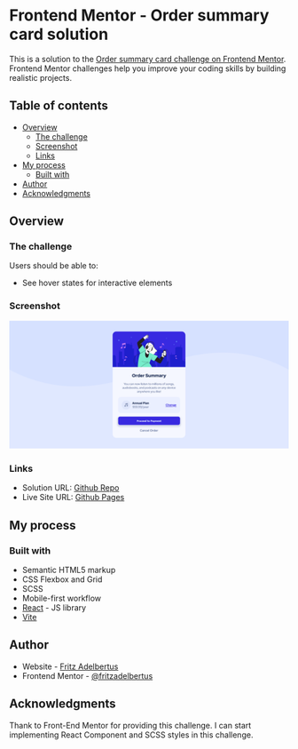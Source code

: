 # Frontend Mentor - Order summary card solution

This is a solution to the [Order summary card challenge on Frontend Mentor](https://www.frontendmentor.io/challenges/order-summary-component-QlPmajDUj). Frontend Mentor challenges help you improve your coding skills by building realistic projects. 

## Table of contents

- [Overview](#overview)
  - [The challenge](#the-challenge)
  - [Screenshot](#screenshot)
  - [Links](#links)
- [My process](#my-process)
  - [Built with](#built-with)
- [Author](#author)
- [Acknowledgments](#acknowledgments)


## Overview

### The challenge

Users should be able to:

- See hover states for interactive elements

### Screenshot

![](./screenshot.png)

### Links

- Solution URL: [Github Repo](https://github.com/fritzadelbertus/FEM_Order-Summary-Component)
- Live Site URL: [Github Pages](https://fritzadelbertus.github.io/FEM_Order-Summary-Component/)

## My process

### Built with

- Semantic HTML5 markup
- CSS Flexbox and Grid
- SCSS
- Mobile-first workflow
- [React](https://reactjs.org/) - JS library
- [Vite](https://vitejs.dev/)


## Author

- Website - [Fritz Adelbertus](https://furitsu.site)
- Frontend Mentor - [@fritzadelbertus](https://www.frontendmentor.io/profile/fritzadelbertus)

## Acknowledgments

Thank to Front-End Mentor for providing this challenge. I can start implementing React Component and SCSS styles in this challenge.

